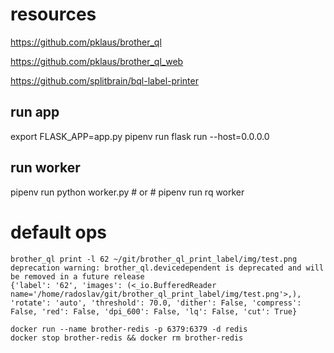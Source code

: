 # resources

https://github.com/pklaus/brother_ql

https://github.com/pklaus/brother_ql_web

https://github.com/splitbrain/bql-label-printer

## run app
  export FLASK_APP=app.py
  pipenv run flask run --host=0.0.0.0
  
## run worker
  pipenv run python worker.py # or # pipenv run rq worker

# default ops

```
brother_ql print -l 62 ~/git/brother_ql_print_label/img/test.png
deprecation warning: brother_ql.devicedependent is deprecated and will be removed in a future release
{'label': '62', 'images': (<_io.BufferedReader name='/home/radoslav/git/brother_ql_print_label/img/test.png'>,), 'rotate': 'auto', 'threshold': 70.0, 'dither': False, 'compress': False, 'red': False, 'dpi_600': False, 'lq': False, 'cut': True}
```

```
docker run --name brother-redis -p 6379:6379 -d redis
docker stop brother-redis && docker rm brother-redis
```